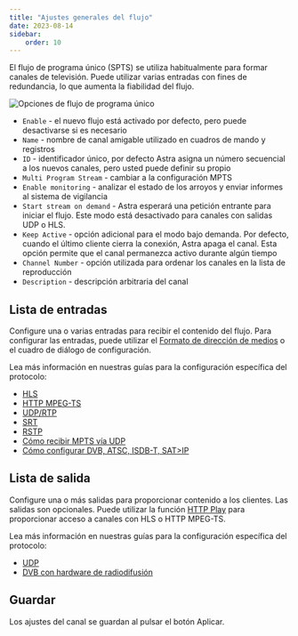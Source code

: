 ```yaml
---
title: "Ajustes generales del flujo"
date: 2023-08-14
sidebar:
    order: 10
---
```


El flujo de programa único (SPTS) se utiliza habitualmente para formar canales de televisión. Puede utilizar varias entradas con fines de redundancia, lo que aumenta la fiabilidad del flujo.

![Opciones de flujo de programa único](https://cdn.cesbo.com/help/astra/admin-guide/stream/general.png)

- `Enable` - el nuevo flujo está activado por defecto, pero puede desactivarse si es necesario
- `Name` - nombre de canal amigable utilizado en cuadros de mando y registros
- `ID` - identificador único, por defecto Astra asigna un número secuencial a los nuevos canales, pero usted puede definir su propio
- `Multi Program Stream` - cambiar a la configuración MPTS
- `Enable monitoring` - analizar el estado de los arroyos y enviar informes al sistema de vigilancia
- `Start stream on demand` - Astra esperará una petición entrante para iniciar el flujo. Este modo está desactivado para canales con salidas UDP o HLS.
- `Keep Active` - opción adicional para el modo bajo demanda. Por defecto, cuando el último cliente cierra la conexión, Astra apaga el canal. Esta opción permite que el canal permanezca activo durante algún tiempo
- `Channel Number` - opción utilizada para ordenar los canales en la lista de reproducción
- `Description` - descripción arbitraria del canal

## Lista de entradas[](/es/astra/admin-guide/general#input-list)

Configure una o varias entradas para recibir el contenido del flujo. Para configurar las entradas, puede utilizar el [Formato de dirección de medios](/es/astra/receiving/address-format) o el cuadro de diálogo de configuración.

Lea más información en nuestras guías para la configuración específica del protocolo:

- [HLS](/es/astra/receiving/hls)
- [HTTP MPEG-TS](/es/astra/receiving/http)
- [UDP/RTP](/es/astra/receiving/udp)
- [SRT](/es/astra/receiving/srt)
- [RSTP](/es/astra/receiving/rtsp)
- [Cómo recibir MPTS vía UDP](/es/astra/receiving/mpts-via-udp)
- [Cómo configurar DVB, ATSC, ISDB-T, SAT>IP](/es/astra/receiving/dvb)

## Lista de salida[](/es/astra/admin-guide/general#output-list)

Configure una o más salidas para proporcionar contenido a los clientes. Las salidas son opcionales. Puede utilizar la función [HTTP Play](/es/astra/delivery/http-play) para proporcionar acceso a canales con HLS o HTTP MPEG-TS.

Lea más información en nuestras guías para la configuración específica del protocolo:

- [UDP](/es/astra/delivery/udp)
- [DVB con hardware de radiodifusión](/es/astra/delivery/hardware)

## Guardar[](/es/astra/admin-guide/general#save)

Los ajustes del canal se guardan al pulsar el botón Aplicar.
